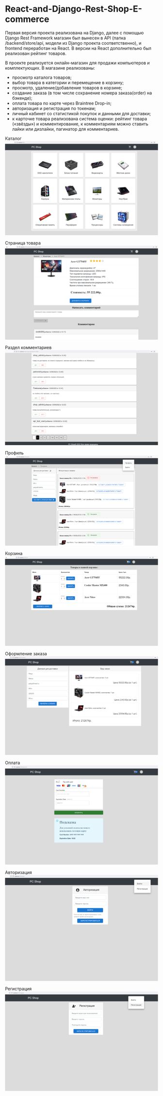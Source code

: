 # React-and-Django-Rest-Shop-E-commerce

Первая версия проекта реализована на Django, далее с помощью Django Rest Framework магазин был вынесен в API (папка /backend/store/api, модели из Django проекта
соответственно), и frontend переработан на React. В версии на React дополнительно был реализован рейтинг товаров.

В проекте реализуется онлайн-магазин для продажи компьютеров и комплектующих. В магазине реализованы: 
- просмотр каталога товаров;
- выбор товара в категории и перемещение в корзину;
- просмотр, удаление/добавление товаров в корзине;
- создание заказа (в том числе сохранение номера заказа(order) на бэкенде);
- оплата товара по карте через Braintree Drop-in;
- авторизация и регистрация по токенам;
- личный кабинет со статистикой покупок и данными для доставки;
- к карточке товара реализована система оценки: рейтинг товара («звёзды») и комментирование, к комментариям можно ставить лайки или дизлайки, пагинатор для комментариев.

Каталог
![alt text](https://github.com/sk1p433/React-and-Django-Rest-Shop/blob/master/backend/photos/photo1.png)

Страница товара
![alt text](https://github.com/sk1p433/React-and-Django-Rest-Shop/blob/master/backend/photos/photo6.png)

Раздел комментариев
![alt text](https://github.com/sk1p433/React-and-Django-Rest-Shop/blob/master/backend/photos/photo10.png)

Профиль
![alt text](https://github.com/sk1p433/React-and-Django-Rest-Shop/blob/master/backend/photos/photo2.png)

Корзина
![alt text](https://github.com/sk1p433/React-and-Django-Rest-Shop/blob/master/backend/photos/photo3.png)

Оформление заказа
![alt text](https://github.com/sk1p433/React-and-Django-Rest-Shop/blob/master/backend/photos/photo4.png)

Оплата
![alt text](https://github.com/sk1p433/React-and-Django-Rest-Shop/blob/master/backend/photos/photo5.png)

Авторизация
![alt text](https://github.com/sk1p433/React-and-Django-Rest-Shop/blob/master/backend/photos/photo8.png)

Регистрация
![alt text](https://github.com/sk1p433/React-and-Django-Rest-Shop/blob/master/backend/photos/photo9.png)









